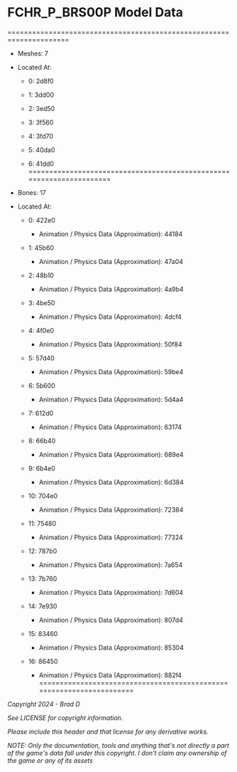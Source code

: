 # FCHR_P_BRS00P Model Data
=====================================================================

* Meshes: 7

* Located At:

  * 0: 2d8f0

  * 1: 3dd00

  * 2: 3ed50

  * 3: 3f560

  * 4: 3fd70

  * 5: 40da0

  * 6: 41dd0
=====================================================================

* Bones: 17

* Located At:

  * 0: 422e0

    * Animation / Physics Data (Approximation): 44184

  * 1: 45b60

    * Animation / Physics Data (Approximation): 47a04

  * 2: 48b10

    * Animation / Physics Data (Approximation): 4a9b4

  * 3: 4be50

    * Animation / Physics Data (Approximation): 4dcf4

  * 4: 4f0e0

    * Animation / Physics Data (Approximation): 50f84

  * 5: 57d40

    * Animation / Physics Data (Approximation): 59be4

  * 6: 5b600

    * Animation / Physics Data (Approximation): 5d4a4

  * 7: 612d0

    * Animation / Physics Data (Approximation): 63174

  * 8: 66b40

    * Animation / Physics Data (Approximation): 689e4

  * 9: 6b4e0

    * Animation / Physics Data (Approximation): 6d384

  * 10: 704e0

    * Animation / Physics Data (Approximation): 72384

  * 11: 75480

    * Animation / Physics Data (Approximation): 77324

  * 12: 787b0

    * Animation / Physics Data (Approximation): 7a654

  * 13: 7b760

    * Animation / Physics Data (Approximation): 7d604

  * 14: 7e930

    * Animation / Physics Data (Approximation): 807d4

  * 15: 83460

    * Animation / Physics Data (Approximation): 85304

  * 16: 86450

    * Animation / Physics Data (Approximation): 882f4
=====================================================================

*Copyright 2024 - Brad D*

*See LICENSE for copyright information.*

*Please include this header and that license for any derivative works.*

*NOTE: Only the documentation, tools and anything that's not directly a part of the game's data fall under this copyright. I don't claim any ownership of the game or any of its assets*
